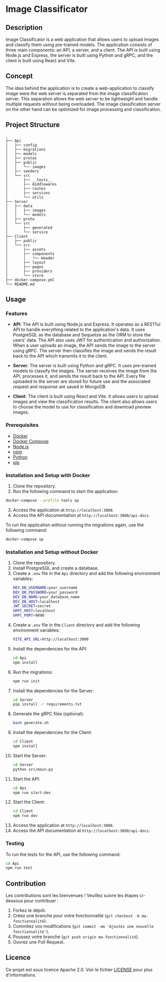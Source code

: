 # Image Classificator

## Description
Image Classificator is a web application that allows users to upload images and classify them using pre-trained models. The application consists of three main components: an API, a server, and a client. The API is built using Node.js and Express, the server is built using Python and gRPC, and the client is built using React and Vite.

## Concept
The idea behind the application is to create a web-application to classify image were the web server is separated from the image classification server. This separation allows the web server to be lightweight and handle multiple requests without being overloaded. The image classification server on the other hand can be optimized for image processing and classification.

## Project Structure
```
.
├── Api
│   ├── config
│   ├── migrations
│   ├── models
│   ├── protos
│   ├── public
│   │   └── images
│   ├── seeders
│   └── src
│       ├── __tests__
│       ├── middlewares
│       ├── routes
│       ├── services
│       └── utils
├── Server
│   ├── data
│   │   ├── images
│   │   └── models
│   ├── proto
│   └── src
│       ├── generated
│       └── service
├── Client
│   ├── public
│   └── src
│       ├── assets
│       ├── components
│       │   └── Header
│       ├── layout
│       ├── pages
│       ├── providers
│       └── store
├── docker-compose.yml
└── README.md
```

## Usage

### Features
- **API**:
    The API is built using Node.js and Express. It operates as a RESTful API to handle everything related to the application's data. It uses PostgreSQL as the database and Sequelize as the ORM to store the users' data. The API also uses JWT for authentication and authorization.
    When a user uploads an image, the API sends the image to the server using gRPC. The server then classifies the image and sends the result back to the API which transmits it to the client.

- **Server**:
    The server is built using Python and gRPC. It uses pre-trained models to classify the images. The server receives the image from the API, processes it, and sends the result back to the API. Every file uploaded to the server are stored for future use and the associated request and response are saved in MongoDB.

- **Client**:
    The client is built using React and Vite. It allows users to upload images and view the classification results. The client also allows users to choose the model to use for classification and download preview images.

### Prerequisites
- [Docker](https://docs.docker.com/get-docker/)
- [Docker Compose](https://docs.docker.com/compose/install/)
- [Node.js](https://nodejs.org/en/download/)
- [npm](https://www.npmjs.com/get-npm)
- [Python](https://www.python.org/downloads/)
- [pip](https://pip.pypa.io/en/stable/installation/)

### Installation and Setup with Docker
1. Clone the repository.
2. Run the following command to start the application:
```bash
docker-compose --profile tools up
```
3. Access the application at `http://localhost:3000`.
4. Access the API documentation at `http://localhost:3000/api-docs`. 

To run the application without running the migrations again, use the following command:
```bash
docker-compose up
```

### Installation and Setup without Docker
1. Clone the repository.
2. Install PostgreSQL and create a database.
3. Create a `.env` file in the `Api` directory and add the following environment variables:
    ```bash
    DEV_DB_USERNAME=your_username
    DEV_DB_PASSWORD=your_password
    DEV_DB_NAME=your_database_name
    DEV_DB_HOST=localhost
    JWT_SECRET=secret
    GRPC_HOST=localhost
    GRPC_PORT=9090
    ```
4. Create a `.env` file in the `Client` directory and add the following environment variables:
    ```bash
    VITE_API_URL=http://localhost:3000
    ```
5. Install the dependencies for the API:
    ```bash
    cd Api
    npm install
    ```
6. Run the migrations:
    ```bash
    npm run init
    ```
7. Install the dependencies for the Server:
    ```bash
    cd Server
    pip install -r requirements.txt
    ```
8. Generate the gRPC files (optional):
    ```bash
    bash generate.sh
    ```
9. Install the dependencies for the Client:
    ```bash
    cd Client
    npm install
    ```
10. Start the Server:
    ```bash
    cd Server
    python src/main.py
    ```
11. Start the API:
    ```bash
    cd Api
    npm run start:dev
    ```
12. Start the Client:
    ```bash
    cd Client
    npm run dev
    ```
13. Access the application at `http://localhost:3000`.
14. Access the API documentation at `http://localhost:3000/api-docs`.

### Testing
To run the tests for the API, use the following command:
```bash
cd Api
npm run test
```

## Contribution
Les contributions sont les bienvenues ! Veuillez suivre les étapes ci-dessous pour contribuer :
1. Forkez le dépôt.
2. Créez une branche pour votre fonctionnalité (`git checkout -b ma-fonctionnalité`).
3. Commitez vos modifications (`git commit -am 'Ajoutez une nouvelle fonctionnalité'`).
4. Poussez votre branche (`git push origin ma-fonctionnalité`).
5. Ouvrez une Pull Request.

## Licence
Ce projet est sous licence Apache 2.0. Voir le fichier [LICENSE](LICENSE) pour plus d'informations.
